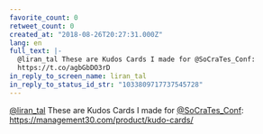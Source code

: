 ```yaml
---
favorite_count: 0
retweet_count: 0
created_at: "2018-08-26T20:27:31.000Z"
lang: en
full_text: |-
  @liran_tal These are Kudos Cards I made for @SoCraTes_Conf:
  https://t.co/agbGbDO3rD
in_reply_to_screen_name: liran_tal
in_reply_to_status_id_str: "1033809717737545728"
---
```


[@liran_tal](https://twitter.com/liran_tal) These are Kudos Cards I made for
[@SoCraTes_Conf](https://twitter.com/SoCraTes_Conf):
<https://management30.com/product/kudo-cards/>
